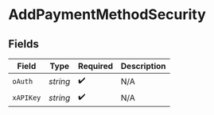 # AddPaymentMethodSecurity


## Fields

| Field              | Type               | Required           | Description        |
| ------------------ | ------------------ | ------------------ | ------------------ |
| `oAuth`            | *string*           | :heavy_check_mark: | N/A                |
| `xAPIKey`          | *string*           | :heavy_check_mark: | N/A                |